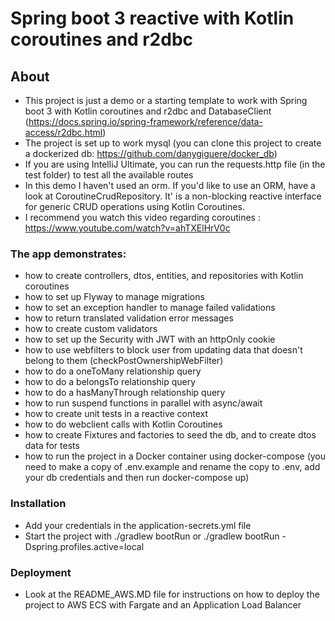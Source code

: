 # Spring boot 3 reactive with Kotlin coroutines and r2dbc

## About
- This project is just a demo or a starting template to work with Spring boot 3 with Kotlin coroutines and r2dbc and DatabaseClient (https://docs.spring.io/spring-framework/reference/data-access/r2dbc.html)
- The project is set up to work mysql (you can clone this project to create a dockerized db: https://github.com/danygiguere/docker_db)
- If you are using IntelliJ Ultimate, you can run the requests.http file (in the test folder) to test all the available routes
- In this demo I haven't used an orm. If you'd like to use an ORM, have a look at CoroutineCrudRepository. It' is a non-blocking reactive interface for generic CRUD operations using Kotlin Coroutines.
- I recommend you watch this video regarding coroutines : https://www.youtube.com/watch?v=ahTXElHrV0c

### The app demonstrates:
- how to create controllers, dtos, entities, and repositories with Kotlin coroutines
- how to set up Flyway to manage migrations
- how to set an exception handler to manage failed validations
- how to return translated validation error messages
- how to create custom validators
- how to set up the Security with JWT with an httpOnly cookie
- how to use webfilters to block user from updating data that doesn't belong to them (checkPostOwnershipWebFilter)
- how to do a oneToMany relationship query
- how to do a belongsTo relationship query
- how to do a hasManyThrough relationship query
- how to run suspend functions in parallel with async/await
- how to create unit tests in a reactive context
- how to do webclient calls with Kotlin Coroutines
- how to create Fixtures and factories to seed the db, and to create dtos data for tests
- how to run the project in a Docker container using docker-compose (you need to make a copy of .env.example and rename the copy to .env, add your db credentials and then run docker-compose up)

### Installation
- Add your credentials in the application-secrets.yml file
- Start the project with ./gradlew bootRun or ./gradlew bootRun -Dspring.profiles.active=local

### Deployment
- Look at the README_AWS.MD file for instructions on how to deploy the project to AWS ECS with Fargate and an Application Load Balancer